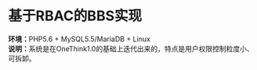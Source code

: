 # 基于RBAC的BBS实现
<b>环境：</b>PHP5.6 + MySQL5.5/MariaDB + Linux<br/>
<b>说明：</b>系统是在OneThink1.0的基础上迭代出来的，特点是用户权限控制粒度小、可拆卸。
